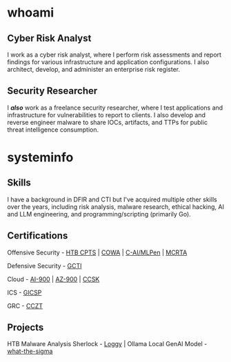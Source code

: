 # whoami

## Cyber Risk Analyst
I work as a cyber risk analyst, where I perform risk assessments and report findings for various infrastructure and application configurations. I also architect, develop, and administer an enterprise risk register. 

## Security Researcher
I ***also*** work as a freelance security researcher, where I test applications and infrastructure for vulnerabilities to report to clients. I also develop and reverse engineer malware to share IOCs, artifacts, and TTPs for public threat intelligence consumption.

# systeminfo

## Skills
I have a background in DFIR and CTI but I've acquired multiple other skills over the years, including risk analysis, malware research, ethical hacking, AI and LLM engineering, and programming/scripting (primarily Go). 

## Certifications 
Offensive Security - 
[HTB CPTS](https://academy.hackthebox.com/preview/certifications/htb-certified-penetration-testing-specialist) | [COWA](https://redteamleaders.coursestack.com/exams/f1227a83-d041-4949-a3c6-9c5411ceb1ee) | [C-AI/MLPen](https://secops.group/product/certified-ai-ml-pentester/) | [MCRTA](https://cyberwarfare.live/product/multi-cloud-red-team-analyst-mcrta/)

Defensive Security - 
[GCTI](https://www.giac.org/certifications/cyber-threat-intelligence-gcti/)

Cloud - 
[AI-900](https://learn.microsoft.com/en-us/credentials/certifications/azure-ai-fundamentals/?practice-assessment-type=certification) | [AZ-900](https://learn.microsoft.com/en-us/credentials/certifications/azure-fundamentals/?practice-assessment-type=certification) | [CCSK](https://cloudsecurityalliance.org/education/ccsk)

ICS - 
[GICSP](https://www.giac.org/certifications/global-industrial-cyber-security-professional-gicsp/)

GRC - 
[CCZT](https://cloudsecurityalliance.org/education/cczt?gad_source=1)

## Projects
HTB Malware Analysis Sherlock - [Loggy](https://app.hackthebox.com/sherlocks/Loggy) | Ollama Local GenAI Model - [what-the-sigma](https://ollama.com/grepStrength/what-the-sigma)
